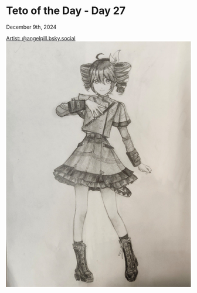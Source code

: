 # Teto of the Day - Day 27
<div class="post-date">December 9th, 2024</div>


[Artist: @angelpill.bsky.social](https://bsky.app/profile/angelpill.bsky.social/post/3lcv3xq2vh22i)
![Kasane Teto Art](/totd/DAY_27.jpg)